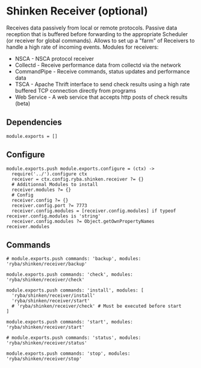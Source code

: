
# Shinken Receiver (optional)

Receives data passively from local or remote protocols. Passive data reception
that is buffered before forwarding to the appropriate Scheduler (or receiver for global commands).
Allows to set up a "farm" of Receivers to handle a high rate of incoming events.
Modules for receivers:

* NSCA - NSCA protocol receiver
* Collectd - Receive performance data from collectd via the network
* CommandPipe - Receive commands, status updates and performance data
* TSCA - Apache Thrift interface to send check results using a high rate buffered TCP connection directly from programs
* Web Service - A web service that accepts http posts of check results (beta)

## Dependencies

    module.exports = []

## Configure

    module.exports.push module.exports.configure = (ctx) ->
      require('../').configure ctx
      receiver = ctx.config.ryba.shinken.receiver ?= {}
      # Additionnal Modules to install
      receiver.modules ?= {}
      # Config
      receiver.config ?= {}
      receiver.config.port ?= 7773
      receiver.config.modules = [receiver.config.modules] if typeof receiver.config.modules is 'string'
      receiver.config.modules ?= Object.getOwnPropertyNames receiver.modules

## Commands

    # module.exports.push commands: 'backup', modules: 'ryba/shinken/receiver/backup'

    module.exports.push commands: 'check', modules: 'ryba/shinken/receiver/check'

    module.exports.push commands: 'install', modules: [
      'ryba/shinken/receiver/install'
      'ryba/shinken/receiver/start'
      # 'ryba/shinken/receiver/check' # Must be executed before start
    ]

    module.exports.push commands: 'start', modules: 'ryba/shinken/receiver/start'

    # module.exports.push commands: 'status', modules: 'ryba/shinken/receiver/status'

    module.exports.push commands: 'stop', modules: 'ryba/shinken/receiver/stop'
